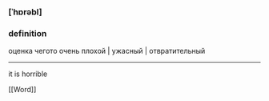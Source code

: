 ### [ˈhɒrəbl]
### definition
оценка чегото
очень плохой | ужасный | отвратительный

---
it is horrible

[[Word]]
